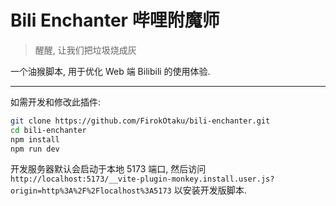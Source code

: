 # Bili Enchanter 哔哩附魔师

> 醒醒, 让我们把垃圾烧成灰

一个油猴脚本, 用于优化 Web 端 Bilibili 的使用体验. 

----

如需开发和修改此插件:

```bash
git clone https://github.com/FirokOtaku/bili-enchanter.git
cd bili-enchanter
npm install
npm run dev
```

开发服务器默认会启动于本地 5173 端口,
然后访问 `http://localhost:5173/__vite-plugin-monkey.install.user.js?origin=http%3A%2F%2Flocalhost%3A5173` 以安装开发版脚本.

